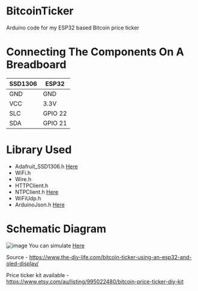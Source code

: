 # BitcoinTicker
Arduino code for my ESP32 based Bitcoin price ticker

# Connecting The Components On A Breadboard
| SSD1306 | ESP32 |
|-----|---|
| GND | GND |
| VCC | 3.3V |
| SLC | GPIO 22 |
| SDA | GPIO 21 |

# Library Used
- Adafruit_SSD1306.h [Here](https://github.com/adafruit/Adafruit_SSD1306)
- WiFi.h
- Wire.h
- HTTPClient.h
- NTPClient.h [Here](https://github.com/arduino-libraries/NTPClient)
- WiFiUdp.h
- ArduinoJson.h [Here](https://arduinojson.org/?utm_source=meta&utm_medium=library.properties)

# Schematic Diagram
![image](https://github.com/farrasrayhand/BitcoinTicker/assets/35839373/9a5a2735-7245-44c7-91ee-733862b86137)
You can simulate [Here](https://wokwi.com/projects/380207235932160001)

Source - https://www.the-diy-life.com/bitcoin-ticker-using-an-esp32-and-oled-display/

Price ticker kit available - https://www.etsy.com/au/listing/995022480/bitcoin-price-ticker-diy-kit
